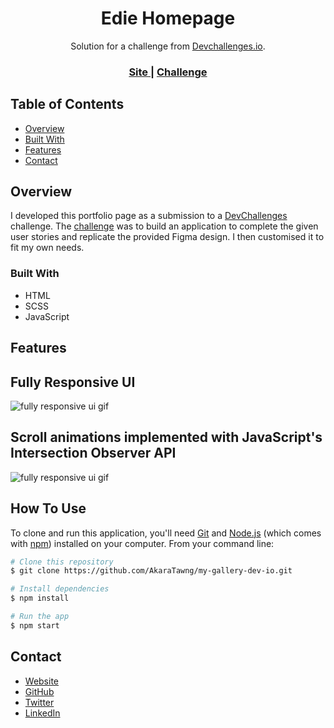 <h1 align="center">Edie Homepage</h1>

<div align="center">
   Solution for a challenge from  <a href="http://devchallenges.io" target="_blank">Devchallenges.io</a>.
</div>

<div align="center">
  <h3>
    <a href="[https://chris-chamberlain-portfolio.netlify.app/](https://eddie-homepage.netlify.app/)">
      Site
    </a>
    <span> | </span>
    <a href="[https://devchallenges.io/challenges/5ZnOYsSXM24JWnCsNFlt](https://devchallenges.io/challenges/xobQBuf8zWWmiYMIAZe0)">
      Challenge
    </a>
  </h3>
</div>

<!-- TABLE OF CONTENTS -->

## Table of Contents

- [Overview](#overview)
- [Built With](#built-with)
- [Features](#features)
- [Contact](#contact)

<!-- OVERVIEW -->

## Overview
I developed this portfolio page as a submission to a [DevChallenges](https://devchallenges.io/challenges) challenge. The [challenge](https://devchallenges.io/challenges/xobQBuf8zWWmiYMIAZe0) was to build an application to complete the given user stories and replicate the provided Figma design. I then customised it to fit my own needs.


### Built With

<!-- This section should list any major frameworks that you built your project using. Here are a few examples.-->

- HTML
- SCSS
- JavaScript

## Features

## Fully Responsive UI
![fully responsive ui gif](./gifs/readme-responsive-ui.gif)

## Scroll animations implemented with JavaScript's Intersection Observer API
![fully responsive ui gif](./gifs/readme-scroll-animations.gif)

## How To Use

To clone and run this application, you'll need [Git](https://git-scm.com) and [Node.js](https://nodejs.org/en/download/) (which comes with [npm](http://npmjs.com)) installed on your computer. From your command line:

```bash
# Clone this repository
$ git clone https://github.com/AkaraTawng/my-gallery-dev-io.git

# Install dependencies
$ npm install

# Run the app
$ npm start
```
## Contact

- [Website](https://chris-chamberlain-portfolio.netlify.app/)
- [GitHub](https://github.com/AkaraTawng)
- [Twitter](https://twitter.com/chris_tawan)
- [LinkedIn](https://www.linkedin.com/in/christopher-chamberlain-023507205/)
